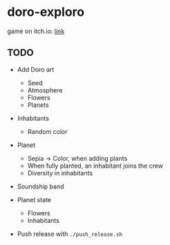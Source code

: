 # doro-exploro

game on itch.io: [link](https://thewarlock.itch.io/doro-exploro)

## TODO

- Add Doro art
  - Seed
  - Atmosphere
  - Flowers
  - Planets
- Inhabitants
  - Random color
- Planet
  - Sepia -> Color, when adding plants
  - When fully planted, an inhabitant joins the crew
  - Diversity in inhabitants
- Soundship band
- Planet state
  - Flowers
  - Inhabitants

- Push release with `./push_release.sh`

